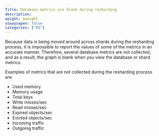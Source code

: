 ```yaml
---
Title: Database metrics are blank during resharding
description: 
weight: $weight
alwaysopen: false
categories: ["RS"]
---
```

Because data is being moved around across shards during the resharding
process, it is impossible to report the values of some of the metrics in
an accurate manner. Therefore, several database metrics are not
collected, and as a result, the graph is blank when you view the
database or shard metrics.

Examples of metrics that are not collected during the resharding process
are:

- Used memory
- Memory usage
- Total keys
- Write misses/sec
- Read misses/sec
- Expired objects/sec
- Evicted objects/sec
- Incoming traffic
- Outgoing traffic
